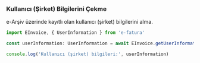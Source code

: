 ### Kullanıcı (Şirket) Bilgilerini Çekme

e-Arşiv üzerinde kayıtlı olan kullanıcı (şirket) bilgilerini alma.

```typescript
import EInvoice, { UserInformation } from 'e-fatura'

const userInformation: UserInformation = await EInvoice.getUserInformation()

console.log('Kullanıcı (şirket) bilgileri:', userInformation)
```

